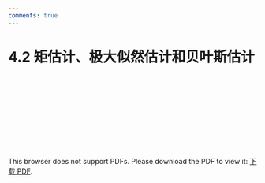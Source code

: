 ```yaml
---
comments: true
---
```

# 4.2 矩估计、极大似然估计和贝叶斯估计

<object data="https://eanyang7.github.io/Probability-and-Statistics/assets/4/4.2.pdf" type="application/pdf" width="700px" height="700px">
    <embed src="https://eanyang7.github.io/Probability-and-Statistics/assets/4/4.2.pdf">
        <p>This browser does not support PDFs. Please download the PDF to view it: <a href="https://eanyang7.github.io/Probability-and-Statistics/assets/4/4.2.pdf">下载 PDF</a>.</p>
    </embed>
</object>
